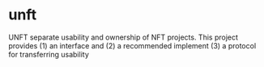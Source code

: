 # unft
UNFT separate usability and ownership of NFT projects. This project provides (1) an interface and (2) a recommended implement (3) a protocol for transferring usability
